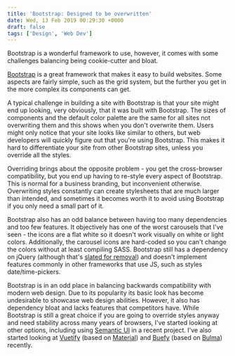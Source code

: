 ```yaml
---
title: 'Bootstrap: Designed to be overwritten'
date: Wed, 13 Feb 2019 00:29:30 +0000
draft: false
tags: ['Design', 'Web Dev']
---
```


Bootstrap is a wonderful framework to use, however, it comes with some challenges balancing being cookie-cutter and bloat.

[Bootstrap](https://getbootstrap.com/) is a great framework that makes it easy to build websites. Some aspects are fairly simple, such as the grid system, but the further you get in the more complex its components can get.

A typical challenge in building a site with Bootstrap is that your site might end up looking, very obviously, that it was built with Bootstrap. The sizes of components and the default color palette are the same for all sites not overwriting them and this shows when you don't overwrite them. Users might only notice that your site looks like similar to others, but web developers will quickly figure out that you're using Bootstrap. This makes it hard to differentiate your site from other Bootstrap sites, unless you override all the styles.

Overriding brings about the opposite problem - you get the cross-browser compatibility, but you end up having to re-style every aspect of Bootstrap. This is normal for a business branding, but inconvenient otherwise. Overwriting styles constantly can create stylesheets that are much larger than intended, and sometimes it becomes worth it to avoid using Bootstrap if you only need a small part of it.

Bootstrap also has an odd balance between having too many dependencies and too few features. It objectively has one of the worst carousels that I've seen - the icons are a flat white so it doesn't work visually on white or light colors. Additionally, the carousel icons are hard-coded so you can't change the colors without at least compiling SASS. Bootstrap still has a dependency on jQuery (although that's [slated for removal](https://github.com/twbs/bootstrap/pull/23586)) and doesn't implement features commonly in other frameworks that use JS, such as styles date/time-pickers.

Bootstrap is in an odd place in balancing backwards compatibility with modern web design. Due to its popularity its basic look has become undesirable to showcase web design abilities. However, it also has dependency bloat and lacks features that competitors have. While Bootstrap is still a great choice if you are going to override styles anyway and need stability across many years of browsers, I've started looking at other options, including using [Semantic UI](https://semantic-ui.com/) in a recent project. I've also started looking at [Vuetify](https://vuetifyjs.com/en/) (based on [Material](https://material.io/)) and [Buefy](https://buefy.github.io/) (based on [Bulma](https://bulma.io/)) recently.